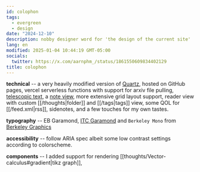 ```yaml
---
id: colophon
tags:
  - evergreen
  - design
date: "2024-12-10"
description: nobby designer word for 'the design of the current site'
lang: en
modified: 2025-01-04 10:44:19 GMT-05:00
socials:
  twitter: https://x.com/aarnphm_/status/1861550609834402129
title: colophon
---
```


**technical** -- a very heavily modified version of [Quartz](https://quartz.jzhao.xyz/), hosted on GitHub pages, vercel serverless functions with support for arxiv file pulling, [telescopic text](https://github.com/jackyzha0/telescopic-text), a [note view](https://notes.aarnphm.xyz/notes?stackedNotes=bm90ZXM), more extensive grid layout support,
reader view with custom [[/thoughts|folder]] and [[/tags|tags]] view, some QOL for [[/feed.xml|rss]], sidenotes, and a few touches for my own tastes.

**typography** -- EB Garamond, [ITC Garamond](https://www.typewolf.com/itc-garamond) and `Berkeley Mono` from [Berkeley Graphics](https://berkeleygraphics.com/typefaces/berkeley-mono/)

**accessibility** -- follow ARIA spec albeit some low contrast settings according to colorscheme.

**components** -- I added support for rendering [[thoughts/Vector-calculus#gradient|tikz graph]],
